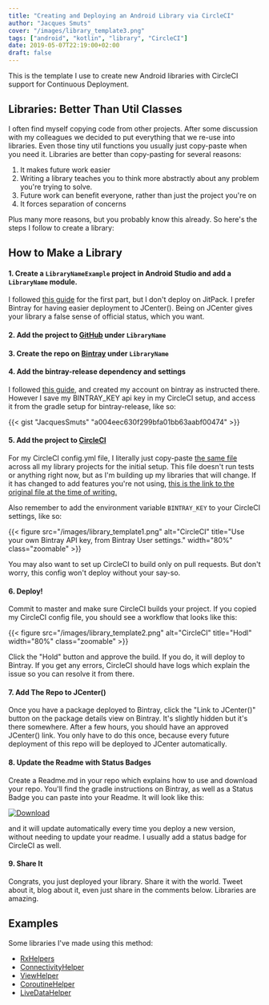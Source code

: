 ```yaml
---
title: "Creating and Deploying an Android Library via CircleCI"
author: "Jacques Smuts"
cover: "/images/library_template3.png"
tags: ["android", "kotlin", "library", "CircleCI"]
date: 2019-05-07T22:19:00+02:00
draft: false
---
```


This is the template I use to create new Android libraries with CircleCI support for Continuous Deployment.

<!--more-->

## Libraries: Better Than Util Classes
I often find myself copying code from other projects. After some discussion with my colleagues we decided to put everything that we re-use into libraries. Even those tiny util functions you usually just copy-paste when you need it. Libraries are better than copy-pasting for several reasons:

1. It makes future work easier
2. Writing a library teaches you to think more abstractly about any problem you're trying to solve.
3. Future work can benefit everyone, rather than just the project you're on
4. It forces separation of concerns

Plus many more reasons, but you probably know this already. So here's the steps I follow to create a library:

## How to Make a Library

#### 1. Create a `LibraryNameExample` project in Android Studio and add a `LibraryName` module.

I followed [this guide](https://medium.com/@anujguptawork/how-to-create-your-own-android-library-and-publish-it-750e0f7481bf) for the first part, but I don't deploy on JitPack. I prefer Bintray for having easier deployment to JCenter(). Being on JCenter gives your library a false sense of official status, which you want.

#### 2. Add the project to [GitHub](https://github.com/new) under `LibraryName`

#### 3. Create the repo on [Bintray](https://bintray.com) under `LibraryName`

#### 4. Add the bintray-release dependency and settings

I followed [this guide](https://medium.com/@anitaa_1990/6-easy-steps-to-upload-your-android-library-to-bintray-jcenter-59e6030c8890), and created my account on bintray as instructed there. However I save my BINTRAY_KEY api key in my CircleCI setup, and access it from the gradle setup for bintray-release, like so:

{{< gist "JacquesSmuts" "a004eec630f299bfa01bb63aabf00474" >}}

#### 5. Add the project to [CircleCI](https://circleci.com)

For my CircleCI config.yml file, I literally just copy-paste [the same file](https://github.com/JacquesSmuts/RxHelpers/tree/master/.circleci) across all my library projects for the initial setup. This file doesn't run tests or anything right now, but as I'm building up my libraries that will change. If it has changed to add features you're not using, [this is the link to the original file at the time of writing.](https://github.com/JacquesSmuts/RxHelpers/blob/2a2349a72bea5025c87b05bf3d0b385e7ee1f5b8/.circleci/config.yml#L1)

Also remember to add the environment variable `BINTRAY_KEY` to your CircleCI settings, like so:

{{< figure src="/images/library_template1.png" alt="CircleCI" title="Use your own Bintray API key, from Bintray User settings." width="80%" class="zoomable" >}}

You may also want to set up CircleCI to build only on pull requests. But don't worry, this config won't deploy without your say-so.

#### 6. Deploy!

Commit to master and make sure CircleCI builds your project. If you copied my CircleCI config file, you should see a workflow that looks like this:

{{< figure src="/images/library_template2.png" alt="CircleCI" title="Hodl" width="80%" class="zoomable" >}}

Click the "Hold" button and approve the build. If you do, it will deploy to Bintray. If you get any errors, CircleCI should have logs which explain the issue so you can resolve it from there.

#### 7. Add The Repo to JCenter()

Once you have a package deployed to Bintray, click the "Link to JCenter()" button on the package details view on Bintray. It's slightly hidden but it's there somewhere. After a few hours, you should have an approved JCenter() link. You only have to do this once, because every future deployment of this repo will be deployed to JCenter automatically.

#### 8. Update the Readme with Status Badges

Create a Readme.md in your repo which explains how to use and download your repo. You'll find the gradle instructions on Bintray, as well as a Status Badge you can paste into your Readme. It will look like this: 

[![Download](https://api.bintray.com/packages/jacquessmuts/RxHelpers/rxhelpers/images/download.svg) ](https://bintray.com/jacquessmuts/RxHelpers/rxhelpers/_latestVersion) 

and it will update automatically every time you deploy a new version, without needing to update your readme. I usually add a status badge for CircleCI as well.

#### 9. Share It

Congrats, you just deployed your library. Share it with the world. Tweet about it, blog about it, even just share in the comments below. Libraries are amazing.

## Examples

Some libraries I've made using this method:

- [RxHelpers](https://github.com/JacquesSmuts/RxHelpers)
- [ConnectivityHelper](https://github.com/flatcircle/ConnectivityHelper)
- [ViewHelper](https://github.com/flatcircle/ViewHelper)
- [CoroutineHelper](https://github.com/flatcircle/CoroutineHelper)
- [LiveDataHelper](https://github.com/flatcircle/LiveDataHelper)
